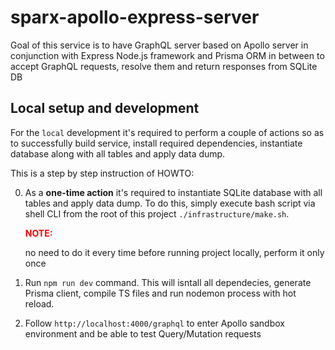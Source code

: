 # sparx-apollo-express-server

Goal of this service is to have GraphQL server based on Apollo server in conjunction with Express Node.js framework and Prisma ORM in between to accept GraphQL requests, resolve them and return responses from SQLite DB

## Local setup and development

For the `local` development it's required to perform a couple of actions so as to successfully build service, install required dependencies, instantiate database along with all tables and apply data dump.

This is a step by step instruction of HOWTO:

0. As a **one-time action** it's required to instantiate SQLite database with all tables and apply data dump. To do this, simply execute bash script via shell CLI from the root of this project `./infrastructure/make.sh`. <p style="color:red">**NOTE:**</p> no need to do it every time before running project locally, perform it only once

1. Run `npm run dev` command. This will isntall all dependecies, generate Prisma client, compile TS files and run nodemon process with hot reload.

2. Follow `http://localhost:4000/graphql` to enter Apollo sandbox environment and be able to test Query/Mutation requests